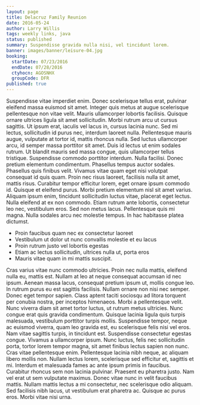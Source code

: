 ```yaml
---
layout: page
title: Delacruz Family Reunion
date: 2016-05-24
author: Larry Willis
tags: weekly links, java
status: published
summary: Suspendisse gravida nulla nisi, vel tincidunt lorem.
banner: images/banner/leisure-04.jpg
booking:
  startDate: 07/23/2016
  endDate: 07/28/2016
  ctyhocn: AGOSNHX
  groupCode: DFR
published: true
---
```

Suspendisse vitae imperdiet enim. Donec scelerisque tellus erat, pulvinar eleifend massa euismod sit amet. Integer quis metus at augue scelerisque pellentesque non vitae velit. Mauris ullamcorper lobortis facilisis. Quisque ornare ultrices ligula sit amet sollicitudin. Morbi rutrum arcu ut cursus sagittis. Ut ipsum erat, iaculis vel lacus in, cursus lacinia nunc. Sed mi lectus, sollicitudin id purus nec, interdum laoreet nulla. Pellentesque mauris augue, vulputate at tortor id, mattis rhoncus nulla. Sed luctus ullamcorper arcu, id semper massa porttitor sit amet. Duis id lectus ut enim sodales rutrum. Ut blandit mauris sed massa congue, quis ullamcorper tellus tristique. Suspendisse commodo porttitor interdum. Nulla facilisi. Donec pretium elementum condimentum. Phasellus tempus auctor sodales.
Phasellus quis finibus velit. Vivamus vitae quam eget nisi volutpat consequat id quis quam. Proin nec risus laoreet, facilisis nulla sit amet, mattis risus. Curabitur tempor efficitur lorem, eget ornare ipsum commodo id. Quisque et eleifend purus. Morbi pretium elementum nisl sit amet varius. Aliquam ipsum enim, tincidunt sollicitudin luctus vitae, placerat eget lectus. Nulla eleifend at ex non commodo. Etiam rutrum ante lobortis, consectetur leo nec, vestibulum eros. Sed non metus lacus. Pellentesque quis mi magna. Nulla sodales arcu nec molestie tempus. In hac habitasse platea dictumst.

* Proin faucibus quam nec ex consectetur laoreet
* Vestibulum ut dolor ut nunc convallis molestie et eu lacus
* Proin rutrum justo vel lobortis egestas
* Etiam ac lectus sollicitudin, ultrices nulla ut, porta eros
* Mauris vitae quam in mi mattis suscipit.

Cras varius vitae nunc commodo ultricies. Proin nec nulla mattis, eleifend nulla eu, mattis est. Nullam at leo at neque consequat accumsan id nec ipsum. Aenean massa lacus, consequat pretium ipsum ut, mollis congue leo. In rutrum purus eu est sagittis facilisis. Nullam ornare non nisi nec semper. Donec eget tempor sapien. Class aptent taciti sociosqu ad litora torquent per conubia nostra, per inceptos himenaeos. Morbi a pellentesque velit. Nunc viverra diam sit amet tortor luctus, ut rutrum metus ultricies. Nunc congue erat quis gravida condimentum. Quisque lacinia ligula quis turpis malesuada, vestibulum porttitor turpis mollis. Suspendisse tempor, neque ac euismod viverra, quam leo gravida est, eu scelerisque felis nisi vel eros.
Nam vitae sagittis turpis, in tincidunt est. Suspendisse consectetur egestas congue. Vivamus a ullamcorper ipsum. Nunc luctus, felis nec sollicitudin porta, tortor lorem tempor magna, sit amet finibus lectus sapien non nunc. Cras vitae pellentesque enim. Pellentesque lacinia nibh neque, ac aliquam libero mollis non. Nullam lectus lorem, scelerisque sed efficitur et, sagittis et mi. Interdum et malesuada fames ac ante ipsum primis in faucibus. Curabitur rhoncus sem non lacinia pulvinar. Praesent eu pharetra justo. Nam vel erat ut sem vulputate maximus. Donec vitae nunc in velit faucibus mattis. Nullam mattis lectus a mi consectetur, nec scelerisque odio aliquam. Sed facilisis nibh lacus, ut vestibulum erat pharetra ac. Quisque ac purus eros. Morbi vitae nisi urna.
